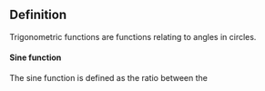 ## Definition
Trigonometric functions are functions relating to angles in circles.

#### Sine function
The sine function is defined as the ratio between the 